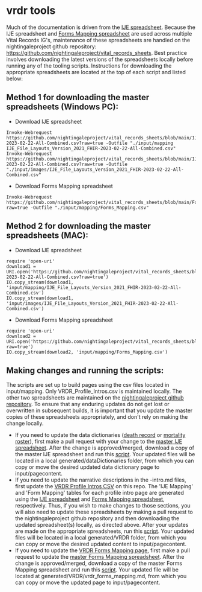 # vrdr tools

Much of the documentation is driven from the [IJE spreadsheet](https://build.fhir.org/ig/HL7/vrdr/IJE_File_Layouts_Version_2021_FHIR-2023-02-22-All-Combined.csv).  Because the IJE spreadsheet and [Forms Mapping spreadsheet](https://github.com/nightingaleproject/vital_records_sheets/blob/main/Forms_Mapping.csv) are used across multiple Vital Records IG's, maintenance of these spreadsheets are handled on the nightingaleproject github repository: https://github.com/nightingaleproject/vital_records_sheets. Best practice involves downloading the latest versions of the spreadsheets locally before running any of the tooling scripts. Instructions for downloading the appropriate spreadsheets are located at the top of each script and listed below:
  
## Method 1 for downloading the master spreadsheets (Windows PC):
 - Download IJE spreadsheet
```
Invoke-Webrequest https://github.com/nightingaleproject/vital_records_sheets/blob/main/IJE_File_Layouts_Version_2021_FHIR-2023-02-22-All-Combined.csv?raw=true -Outfile "./input/mapping IJE_File_Layouts_Version_2021_FHIR-2023-02-22-All-Combined.csv"
Invoke-Webrequest https://github.com/nightingaleproject/vital_records_sheets/blob/main/IJE_File_Layouts_Version_2021_FHIR-2023-02-22-All-Combined.csv?raw=true -Outfile "./input/images/IJE_File_Layouts_Version_2021_FHIR-2023-02-22-All-Combined.csv"
```
 - Download Forms Mapping spreadsheet
```
Invoke-Webrequest https://github.com/nightingaleproject/vital_records_sheets/blob/main/Forms_Mapping.csv?raw=true -Outfile "./input/mapping/Forms_Mapping.csv"
```

## Method 2 for downloading the master spreadsheets (MAC):
 - Download IJE spreadsheet
```
require 'open-uri'
download1 = URI.open('https://github.com/nightingaleproject/vital_records_sheets/blob/main/IJE_File_Layouts_Version_2021_FHIR-2023-02-22-All-Combined.csv?raw=true')
IO.copy_stream(download1, 'input/mapping/IJE_File_Layouts_Version_2021_FHIR-2023-02-22-All-Combined.csv')
IO.copy_stream(download1, 'input/images/IJE_File_Layouts_Version_2021_FHIR-2023-02-22-All-Combined.csv')
```
 - Download Forms Mapping spreadsheet
```
require 'open-uri'
download2 = URI.open('https://github.com/nightingaleproject/vital_records_sheets/blob/main/Forms_Mapping.csv?raw=true')
IO.copy_stream(download2, 'input/mapping/Forms_Mapping.csv')
```

## Making changes and running the scripts:
The scripts are set up to build pages using the csv files located in input/mapping. Only VRDR_Profile_Intros.csv is maintained locally. The other two spreadsheets are maintained on the [nightingaleproject github repository](https://github.com/nightingaleproject/vital_records_sheets). To ensure that any enduring updates do not get lost or overwritten in subsequent builds, it is important that you update the master copies of these spreadsheets appropriately, and don't rely on making the change locally. 
 - If you need to update the data dictionaries ([death record](https://build.fhir.org/ig/HL7/vrdr/DeathRecordDataDictionary.html) or [mortality roster](https://build.fhir.org/ig/HL7/vrdr/MortalityRosterDataDictionary.html)), first make a pull request with your change to the [master IJE spreadsheet](https://github.com/nightingaleproject/vital_records_sheets/blob/main/IJE_File_Layouts_Version_2021_FHIR-2023-02-22-All-Combined.csv). After the change is approved/merged, download a copy of the master IJE spreadsheet and run this [script](https://github.com/HL7/vrdr/blob/master/tools/makeIJEMappingFromCSVtoHTML.rb). Your updated files will be located in a local generated/dataDictionaries folder, from which you can copy or move the desired updated data dictionary page to input/pagecontent. 
 - If you need to update the narrative descriptions in the <profile>-intro.md files, first update the [VRDR Profile Intros CSV](https://github.com/HL7/vrdr/blob/master/input/mapping/VRDR_Profile_Intros.csv) on this repo. The 'IJE Mapping' and 'Form Mapping' tables for each profile intro page are generated using the [IJE spreadsheet](https://github.com/nightingaleproject/vital_records_sheets/blob/main/IJE_File_Layouts_Version_2021_FHIR-2023-02-22-All-Combined.csv) and [Forms Mapping spreadsheet](https://github.com/nightingaleproject/vital_records_sheets/blob/main/Forms_Mapping.csv), respectively. Thus, if you wish to make changes to those sections, you will also need to update these spreadsheets by making a pull request to the nightingaleproject github repository and then downloading the updated spreadsheet(s) locally, as directed above. After your updates are made on the appropriate spreadsheets, run this [script](https://github.com/HL7/vrdr/blob/master/tools/makeStructureDefinitionIntrosFromCSVtoHTML.rb). Your updated files will be located in a local generated/VRDR folder, from which you can copy or move the desired updated content to input/pagecontent. 
 - If you need to update the [VRDR Forms Mapping page](https://build.fhir.org/ig/HL7/vrdr/vrdr_forms_mapping.html), first make a pull request to update the [master Forms Mapping spreadsheet](https://github.com/nightingaleproject/vital_records_sheets/blob/main/Forms_Mapping.csv). After the change is approved/merged, download a copy of the master Forms Mapping spreadsheet and run this [script](https://github.com/HL7/vrdr/blob/master/tools/makeVitalRecordsFormsMappingPage.rb). Your updated file will be located at generated/VRDR/vrdr_forms_mapping.md, from which you can copy or move the updated page to input/pagecontent. 
